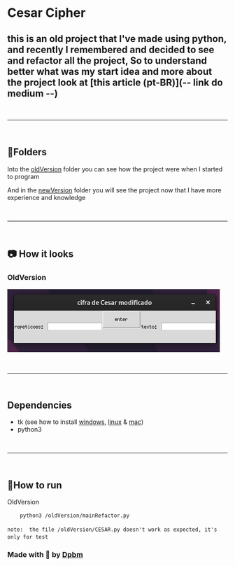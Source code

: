 # Cesar Cipher

## this is an old project that I've made using python, and recently I remembered and decided to see and refactor all the project, So to understand better what was my start idea and more about the project look at [this article (pt-BR)](-- link do medium --)

<br />

---

<br />

## 📁Folders

Into the [oldVersion](/oldVersion/) folder you can see how the project were when I started to program

And in the [newVersion](/newVersion/) folder you will see the project now that I have more experience and knowledge

<br />

---

<br />


## 📷 How it looks

### OldVersion

![Display oldVersion](/assets/display%20cesar%20cipher.png)

<br />


---

<br />

## Dependencies

- tk (see how to install [windows](https://www.geeksforgeeks.org/how-to-install-tkinter-in-windows/), [linux](https://www.geeksforgeeks.org/how-to-install-tkinter-on-linux/) & [mac](https://www.geeksforgeeks.org/how-to-install-tkinter-on-macos/))
- python3


<br />


---

<br />

## 🏃How to run


OldVersion
```bash
    python3 /oldVersion/mainRefactor.py
```

`note:  the file /oldVersion/CESAR.py doesn't work as expected, it's only for test`

### Made with 🥰 by [Dpbm](https://github.com/Dpbm)